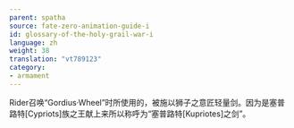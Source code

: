 ```yaml
---
parent: spatha
source: fate-zero-animation-guide-i
id: glossary-of-the-holy-grail-war-i
language: zh
weight: 38
translation: "vt789123"
category:
- armament
---
```


Rider召唤“Gordius·Wheel”时所使用的，被施以狮子之意匠轻量剑。因为是塞普路特[Cypriots]族之王献上来所以称呼为“塞普路特[Kupriotes]之剑”。
